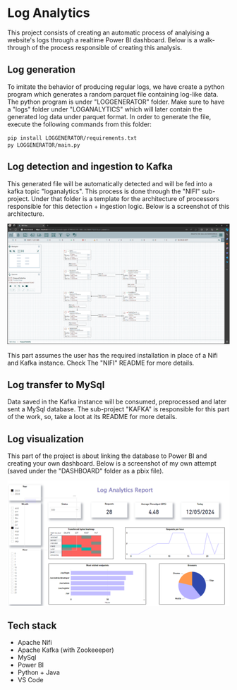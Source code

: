 # Log Analytics
This project consists of creating an automatic process of analyising a website's logs through a realtime Power BI dashboard. Below is a walk-through of the process responsible of creating this analysis.

## Log generation
To imitate the behavior of producing regular logs, we have create a python program which generates a random parquet file containing log-like data. The python program is under "LOGGENERATOR" folder. Make sure to have a "logs" folder under "LOGANALYTICS" which will later contain the generated log data under parquet format.
In order to generate the file, execute the following commands from this folder:

    pip install LOGGENERATOR/requirements.txt
    py LOGGENERATOR/main.py


## Log detection and ingestion to Kafka
This generated file will be automatically detected and will be fed into a kafka topic "loganalytics". This process is done through the "NIFI" sub-project. Under that folder is a template for the architecture of processors responsible for this detection + ingestion logic. Below is a screenshot of this architecture.

![ParquetToKafka Template](SCREENSHOTS/nifi.PNG)

This part assumes the user has the required installation in place of a Nifi and Kafka instance. Check The "NIFI" README for more details.

## Log transfer to MySql
Data saved in the Kafka instance will be consumed, preprocessed and later sent a MySql database. The sub-project "KAFKA" is responsible for this part of the work, so, take a loot at its README for more details.

## Log visualization
This part of the project is about linking the database to Power BI and creating your own dashboard. Below is a screenshot of my own attempt (saved under the "DASHBOARD" folder as a pbix file).

![Log Analytics Report](SCREENSHOTS/report.PNG)

## Tech stack
- Apache Nifi
- Apache Kafka (with Zookeeeper)
- MySql
- Power BI
- Python + Java
- VS Code
